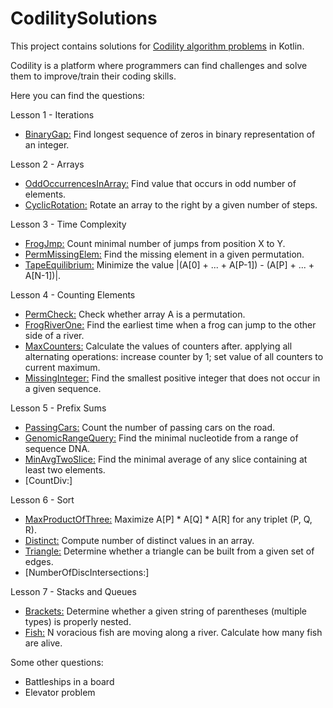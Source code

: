 # CodilitySolutions
This project contains solutions for [Codility algorithm problems](https://app.codility.com/programmers/) in Kotlin.

Codility is a platform where programmers can find challenges and solve them
to improve/train their coding skills.

Here you can find the questions:

Lesson 1 - Iterations
- [BinaryGap:](https://app.codility.com/programmers/lessons/1-iterations/binary_gap/) Find longest sequence of zeros in binary representation of an integer.

Lesson 2 - Arrays
- [OddOccurrencesInArray:](https://app.codility.com/programmers/lessons/2-arrays/odd_occurrences_in_array/) Find value that occurs in odd number of elements.
- [CyclicRotation:](https://app.codility.com/programmers/lessons/2-arrays/cyclic_rotation/) Rotate an array to the right by a given number of steps.

Lesson 3 - Time Complexity
- [FrogJmp:](https://app.codility.com/programmers/lessons/3-time_complexity/frog_jmp/) Count minimal number of jumps from position X to Y.
- [PermMissingElem:](https://app.codility.com/programmers/lessons/3-time_complexity/perm_missing_elem/) Find the missing element in a given permutation.
- [TapeEquilibrium:](https://app.codility.com/programmers/lessons/3-time_complexity/tape_equilibrium/) Minimize the value |(A[0] + ... + A[P-1]) - (A[P] + ... + A[N-1])|.

Lesson 4 - Counting Elements
- [PermCheck:](https://app.codility.com/programmers/lessons/4-counting_elements/perm_check/) Check whether array A is a permutation.
- [FrogRiverOne:](https://app.codility.com/programmers/lessons/4-counting_elements/frog_river_one/) Find the earliest time when a frog can jump to the other side of a river.
- [MaxCounters:](https://app.codility.com/programmers/lessons/4-counting_elements/max_counters/) Calculate the values of counters after. 
applying all alternating operations: increase counter by 1; set value of all counters to current maximum.
- [MissingInteger:](https://app.codility.com/programmers/lessons/4-counting_elements/missing_integer/) Find the smallest positive integer that does not occur in a given sequence.

Lesson 5 - Prefix Sums
- [PassingCars:](https://app.codility.com/programmers/lessons/5-prefix_sums/passing_cars/) Count the number of passing cars on the road.
- [GenomicRangeQuery:](https://app.codility.com/programmers/lessons/5-prefix_sums/genomic_range_query/) Find the minimal nucleotide from a range of sequence DNA.
- [MinAvgTwoSlice:](https://app.codility.com/programmers/lessons/5-prefix_sums/min_avg_two_slice/) Find the minimal average of any slice containing at least two elements.
- [CountDiv:]

Lesson 6 - Sort
- [MaxProductOfThree:](https://app.codility.com/programmers/lessons/6-sorting/max_product_of_three/) Maximize A[P] * A[Q] * A[R] for any triplet (P, Q, R).
- [Distinct:](https://app.codility.com/programmers/lessons/6-sorting/distinct/) Compute number of distinct values in an array.
- [Triangle:](https://app.codility.com/programmers/lessons/6-sorting/triangle/) Determine whether a triangle can be built from a given set of edges.
- [NumberOfDiscIntersections:]

Lesson 7 - Stacks and Queues
- [Brackets:](https://app.codility.com/programmers/lessons/7-stacks_and_queues/brackets/) Determine whether a given string of parentheses (multiple types) is properly nested.
- [Fish:](https://app.codility.com/programmers/lessons/7-stacks_and_queues/fish/) N voracious fish are moving along a river. Calculate how many fish are alive.


Some other questions:
- Battleships in a board
- Elevator problem